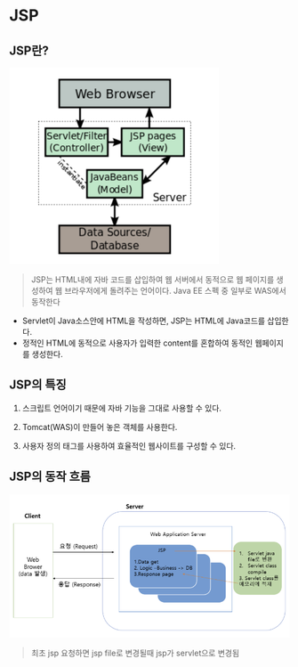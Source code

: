 # JSP

## JSP란?

<img src="photo.png">

>JSP는 HTML내에 자바 코드를 삽입하여 웹 서버에서 동적으로 웹 페이지를 생성하여 웹 브라우저에게 돌려주는 언어이다. Java EE 스펙 중 일부로 WAS에서 동작한다

- Servlet이 Java소스안에 HTML을 작성하면, JSP는 HTML에 Java코드를 삽입한다.
- 정적인 HTML에 동적으로 사용자가 입력한 content를 혼합하여 동적인 웹페이지를 생성한다.

## JSP의 특징

1. 스크립트 언어이기 때문에 자바 기능을 그대로 사용할 수 있다.

2. Tomcat(WAS)이 만들어 놓은 객체를 사용한다.

3. 사용자 정의 태그를 사용하여 효율적인 웹사이트를 구성할 수 있다.

## JSP의 동작 흐름

<img src="photo2.png">

>최초 jsp 요청하면 jsp file로 변경될때 jsp가 servlet으로 변경됨